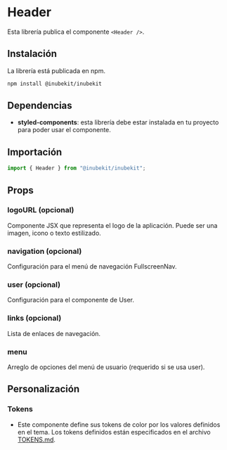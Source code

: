 # Header

Esta librería publica el componente `<Header />`.

## Instalación

La librería está publicada en npm.

```bash
npm install @inubekit/inubekit
```

## Dependencias

- **styled-components**: esta librería debe estar instalada en tu proyecto para poder usar el componente.

## Importación

```jsx
import { Header } from "@inubekit/inubekit";
```

## Props

### logoURL (opcional)

Componente JSX que representa el logo de la aplicación. Puede ser una imagen, icono o texto estilizado.

### navigation (opcional)

Configuración para el menú de navegación FullscreenNav.

### user (opcional)

Configuración para el componente de User.

### links (opcional)

Lista de enlaces de navegación.

### menu

Arreglo de opciones del menú de usuario (requerido si se usa user).

## Personalización

### Tokens

- Este componente define sus tokens de color por los valores definidos en el tema. Los tokens definidos están especificados en el archivo [TOKENS.md](./TOKENS.md).
